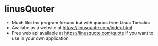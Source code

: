 # linusQuoter
* Much like the program fortune but with quotes from Linus Torvalds
* Availabe as a website at https://linusquote.com/index.html
* Free web api available at https://linusquote.com/quote if you want to use in your own application

